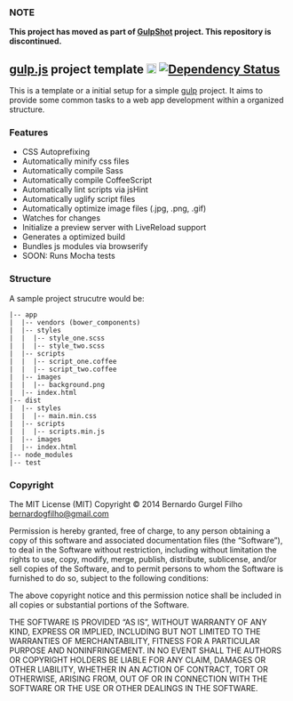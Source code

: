 ### NOTE

**This project has moved as part of [GulpShot](https://github.com/bernardogfilho/gulp-shot) project. This repository is discontinued.**

## [gulp.js](http://gulpjs.com/) project template <a href="http://badge.fury.io/js/gulp-project-template"><img src="https://badge.fury.io/js/gulp-project-template@2x.png" alt="NPM version" height="18"></a> [![Dependency Status](https://david-dm.org/bernardogfilho/gulp-project-template.svg?theme=shields.io)](https://david-dm.org/bernardogfilho/gulp-project-template)

This is a template or a initial setup for a simple [gulp](http://gulpjs.com/) project. It aims to provide some common tasks to a web app development within a organized structure.

### Features

- CSS Autoprefixing
- Automatically minify css files
- Automatically compile Sass
- Automatically compile CoffeeScript
- Automatically lint scripts via jsHint
- Automatically uglify script files
- Automatically optimize image files (.jpg, .png, .gif)
- Watches for changes
- Initialize a preview server with LiveReload support
- Generates a optimized build
- Bundles js modules via browserify
- SOON: Runs Mocha tests


### Structure

A sample project strucutre would be:

```
|-- app
|  |-- vendors (bower_components)
|  |-- styles
|  |  |-- style_one.scss
|  |  |-- style_two.scss
|  |-- scripts
|  |  |-- script_one.coffee
|  |  |-- script_two.coffee
|  |-- images
|  |  |-- background.png
|  |-- index.html
|-- dist
|  |-- styles
|  |  |-- main.min.css
|  |-- scripts
|  |  |-- scripts.min.js
|  |-- images
|  |-- index.html
|-- node_modules
|-- test
```

### Copyright

The MIT License (MIT)
Copyright © 2014 Bernardo Gurgel Filho <bernardogfilho@gmail.com>

Permission is hereby granted, free of charge, to any person obtaining a copy
of this software and associated documentation files (the “Software”), to deal
in the Software without restriction, including without limitation the rights
to use, copy, modify, merge, publish, distribute, sublicense, and/or sell
copies of the Software, and to permit persons to whom the Software is
furnished to do so, subject to the following conditions:

The above copyright notice and this permission notice shall be included in
all copies or substantial portions of the Software.

THE SOFTWARE IS PROVIDED “AS IS”, WITHOUT WARRANTY OF ANY KIND, EXPRESS OR
IMPLIED, INCLUDING BUT NOT LIMITED TO THE WARRANTIES OF MERCHANTABILITY,
FITNESS FOR A PARTICULAR PURPOSE AND NONINFRINGEMENT. IN NO EVENT SHALL THE
AUTHORS OR COPYRIGHT HOLDERS BE LIABLE FOR ANY CLAIM, DAMAGES OR OTHER
LIABILITY, WHETHER IN AN ACTION OF CONTRACT, TORT OR OTHERWISE, ARISING FROM,
OUT OF OR IN CONNECTION WITH THE SOFTWARE OR THE USE OR OTHER DEALINGS IN
THE SOFTWARE.
